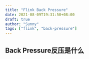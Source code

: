 ```yaml
---
title: "Flink Back Pressure"
date: 2021-08-09T19:31:50+08:00
draft: true
author: "Sunny"
tags: ["flink", "back-pressure"]
---
```


## Back Pressure反压是什么
